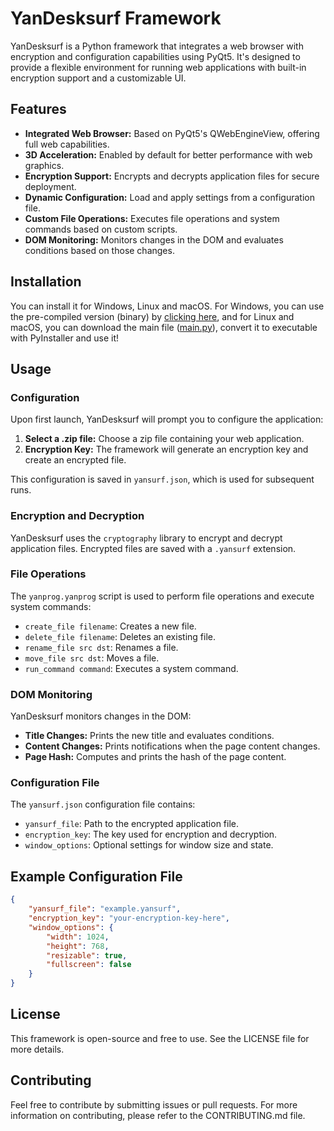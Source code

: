 # YanDesksurf Framework

YanDesksurf is a Python framework that integrates a web browser with encryption and configuration capabilities using PyQt5. It's designed to provide a flexible environment for running web applications with built-in encryption support and a customizable UI.

## Features

- **Integrated Web Browser:** Based on PyQt5's QWebEngineView, offering full web capabilities.
- **3D Acceleration:** Enabled by default for better performance with web graphics.
- **Encryption Support:** Encrypts and decrypts application files for secure deployment.
- **Dynamic Configuration:** Load and apply settings from a configuration file.
- **Custom File Operations:** Executes file operations and system commands based on custom scripts.
- **DOM Monitoring:** Monitors changes in the DOM and evaluates conditions based on those changes.

## Installation

You can install it for Windows, Linux and macOS. For Windows, you can use the pre-compiled version (binary) by [clicking here](https://drive.google.com/file/d/1Tr4YMWHKTFJT6Lr7hijgOE6NyQd3znXV/view?usp=sharing), and for Linux and macOS, you can download the main file ([main.py](https://raw.githubusercontent.com/simplyYan/YanDesksurf/main/main.py)), convert it to executable with PyInstaller and use it!

## Usage

### Configuration

Upon first launch, YanDesksurf will prompt you to configure the application:

1. **Select a .zip file:** Choose a zip file containing your web application.
2. **Encryption Key:** The framework will generate an encryption key and create an encrypted file.

This configuration is saved in `yansurf.json`, which is used for subsequent runs.

### Encryption and Decryption

YanDesksurf uses the `cryptography` library to encrypt and decrypt application files. Encrypted files are saved with a `.yansurf` extension.

### File Operations

The `yanprog.yanprog` script is used to perform file operations and execute system commands:

- `create_file filename`: Creates a new file.
- `delete_file filename`: Deletes an existing file.
- `rename_file src dst`: Renames a file.
- `move_file src dst`: Moves a file.
- `run_command command`: Executes a system command.

### DOM Monitoring

YanDesksurf monitors changes in the DOM:

- **Title Changes:** Prints the new title and evaluates conditions.
- **Content Changes:** Prints notifications when the page content changes.
- **Page Hash:** Computes and prints the hash of the page content.

### Configuration File

The `yansurf.json` configuration file contains:

- `yansurf_file`: Path to the encrypted application file.
- `encryption_key`: The key used for encryption and decryption.
- `window_options`: Optional settings for window size and state.

## Example Configuration File

```json
{
    "yansurf_file": "example.yansurf",
    "encryption_key": "your-encryption-key-here",
    "window_options": {
        "width": 1024,
        "height": 768,
        "resizable": true,
        "fullscreen": false
    }
}
```

## License

This framework is open-source and free to use. See the LICENSE file for more details.

## Contributing

Feel free to contribute by submitting issues or pull requests. For more information on contributing, please refer to the CONTRIBUTING.md file.
